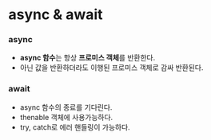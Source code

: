 # async & await

### async

- **async 함수**는 항상 **프로미스 객체**를 반환한다.
- 아닌 값을 반환하더라도 이행된 프로미스 객체로 감싸 반환된다.

### await

- async 함수의 종료를 기다린다.
- thenable 객체에 사용가능하다.
- try, catch로 에러 핸들링이 가능하다.
